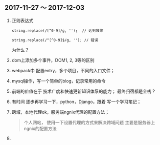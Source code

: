 ## 2017-11-27 ～ 2017-12-03

1. 正则表达式

   ```
   string.replace(/[^0-9]/g, '');  // 达到效果

   string.replace(/^[^0-9]$/g, ''); // 错误
   ```

   为什么？

2. dom上添加多个事件，DOM1, 2, 3等的区别

3. webpack中 配置entry，多个项目，不同的入口文件；

4. mysql操作，写一个简单的blog，记录常用的命令

5. 前端的价值在于 技术广度和快速更新知识体系的能力； 最终归宿都是全栈？

6. 有时间 逐步再学习一下，python，Django，跟着 写一个学习笔记；

7. 跨域，本地代理ok，服务端ngnix代理的配置方法；

   > 个人网站， 使用一下设置代理的方式来解决跨域问题
   > 主要是服务器上ngnix的配置方法

8. ​

